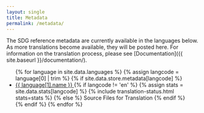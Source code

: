 ```yaml
---
layout: single
title: Metadata
permalink: /metadata/
---
```

The SDG reference metadata are currently available in the languages below. As more translations become available, they will be posted here. For information on the translation process, please see [Documentation]({{ site.baseurl }}/documentation/).

<ul>
  {% for language in site.data.languages %}
  {% assign langcode = language[0] | trim %}
  {% if site.data.store.metadata[langcode] %}
  <li>
    <a class="btn btn--info" href="{{ site.baseurl }}/metadata/{{ language[0] }}">
      {{ language[1].name }}
    </a>
    {% if langcode != 'en' %}
      {% assign stats = site.data.stats[langcode] %}
      {% include translation-status.html stats=stats %}
    {% else %}
    <span class="language-tag">Source Files for Translation</span>
    {% endif %}
  </li>
  {% endif %}
  {% endfor %}
</ul>
